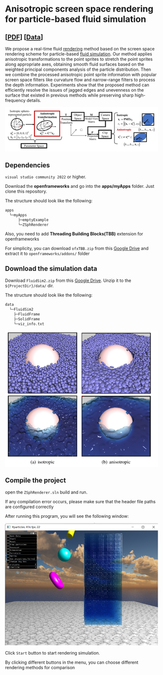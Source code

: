 # Anisotropic screen space rendering for particle-based fluid simulation

## \[[PDF](https://doi.org/10.1016/j.cag.2022.12.007)\] \[[Data](https://drive.google.com/drive/folders/1YMprOUjOw7R3LOgXPa7TQbo6k3usWQbN?usp=sharing)\]

We propose a real-time fluid [rendering](https://www.sciencedirect.com/topics/computer-science/rendering) method based on the screen space rendering scheme for particle-based [fluid simulation](https://www.sciencedirect.com/topics/computer-science/fluid-simulation). Our method applies anisotropic transformations to the point sprites to stretch the point sprites along appropriate axes, obtaining smooth fluid surfaces based on the weighted principal components analysis of the particle distribution. Then we combine the processed anisotropic point sprite information with popular screen space filters like curvature flow and narrow-range filters to process the depth information. Experiments show that the proposed method can efficiently resolve the issues of jagged edges and unevenness on the surface that existed in previous methods while preserving sharp high-frequency details.

![image-20230711094207637](img/anisotropic.png)

## Dependencies

`visual studio community 2022` or higher.

Download the **openframeworks** and go into the **apps/myApps** folder. Just clone this repository. 

The structure should look like the following:

```
apps
  └─myApps
      ├─emptyExample
      └─ZSphRenderer
```

Also, you need to add **Threading Building Blocks(TBB)** extension for openframeworks

For simplicity, you can download `ofxTBB.zip` from this [Google Drive](https://drive.google.com/drive/folders/1YMprOUjOw7R3LOgXPa7TQbo6k3usWQbN?usp=sharing) and extract it to `openframeworks/addons/` folder

## Download the simulation data

Download `FluidSim2.zip` from this [Google Drive](https://drive.google.com/drive/folders/1YMprOUjOw7R3LOgXPa7TQbo6k3usWQbN?usp=sharing). Unzip it to the `${ProjectDir}/data/`  dir.

The structure should look like the following:

```
data
  └─FluidSim2
    ├─FluidFrame
    ├─SolidFrame
    └─viz_info.txt
```

![image-20230711100216667](img/particles.png)

## Compile the project

open the `ZSphRenderer.sln` build and run.

If any compilation error occurs, please make sure that the header file paths are configured correctly

After running this program, you will see the following window:

![img](img/window.png)

Click `Start` button to start rendering simulation. 

By clicking different buttons in the menu, you can choose different rendering methods for comparison
